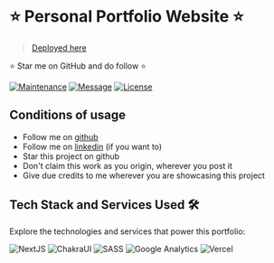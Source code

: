 # ⭐ Personal Portfolio Website ⭐

> [Deployed here](https://vaheedshaik.tech/)

⭐ Star me on GitHub and do follow ⭐

[![Maintenance](https://img.shields.io/badge/maintained-yes-green.svg)](https://portfolio-nikhil8847.vercel.app/)
[![Message](https://img.shields.io/badge/LinkedIn-0077B5?style=flat&logo=linkedin&logoColor=white)](https://www.linkedin.com/in/nikhil--rajput/)
[![License](http://img.shields.io/:license-mit-blue.svg?style=flat&logo)](http://badges.mit-license.org)

## Conditions of usage

- Follow me on [github](https://github.com/vaheedsk36)
- Follow me on [linkedin](https://www.linkedin.com/in/sk36/) (if you want to)
- Star this project on github
- Don't claim this work as you origin, wherever you post it
- Give due credits to me wherever you are showcasing this project

## Tech Stack and Services Used 🛠️

Explore the technologies and services that power this portfolio:

![NextJS](https://img.shields.io/badge/next%20js-000000?style=flat&logo=nextdotjs&logoColor=white)
![ChakraUI](https://img.shields.io/badge/Chakra--UI-319795?style=flat&logo=chakra-ui&logoColor=white)
![SASS](https://img.shields.io/badge/Sass-CC6699?style=flat&logo=sass&logoColor=white)
![Google Analytics](https://img.shields.io/badge/Google%20Analytics-E37400?style=flat&logo=google%20analytics&logoColor=white)
![Vercel](https://img.shields.io/badge/Vercel-000000?style=flat&logo=vercel&logoColor=white)

